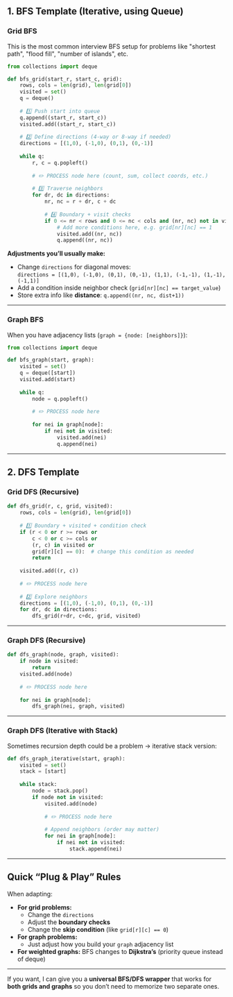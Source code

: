 
## **1. BFS Template (Iterative, using Queue)**

### Grid BFS
This is the most common interview BFS setup for problems like "shortest path", "flood fill", "number of islands", etc.

```python
from collections import deque

def bfs_grid(start_r, start_c, grid):
    rows, cols = len(grid), len(grid[0])
    visited = set()
    q = deque()
    
    # 1️⃣ Push start into queue
    q.append((start_r, start_c))
    visited.add((start_r, start_c))
    
    # 2️⃣ Define directions (4-way or 8-way if needed)
    directions = [(1,0), (-1,0), (0,1), (0,-1)]
    
    while q:
        r, c = q.popleft()
        
        # ✏️ PROCESS node here (count, sum, collect coords, etc.)
        
        # 3️⃣ Traverse neighbors
        for dr, dc in directions:
            nr, nc = r + dr, c + dc
            
            # 4️⃣ Boundary + visit checks
            if 0 <= nr < rows and 0 <= nc < cols and (nr, nc) not in visited:
                # Add more conditions here, e.g. grid[nr][nc] == 1
                visited.add((nr, nc))
                q.append((nr, nc))
```

**Adjustments you’ll usually make:**
- Change `directions` for diagonal moves:  
  `directions = [(1,0), (-1,0), (0,1), (0,-1), (1,1), (-1,-1), (1,-1), (-1,1)]`
- Add a condition inside neighbor check (`grid[nr][nc] == target_value`)
- Store extra info like **distance**: `q.append((nr, nc, dist+1))`

---

### Graph BFS
When you have adjacency lists (`graph = {node: [neighbors]}`):

```python
from collections import deque

def bfs_graph(start, graph):
    visited = set()
    q = deque([start])
    visited.add(start)
    
    while q:
        node = q.popleft()
        
        # ✏️ PROCESS node here
        
        for nei in graph[node]:
            if nei not in visited:
                visited.add(nei)
                q.append(nei)
```

---

## **2. DFS Template**

### Grid DFS (Recursive)
```python
def dfs_grid(r, c, grid, visited):
    rows, cols = len(grid), len(grid[0])
    
    # 1️⃣ Boundary + visited + condition check
    if (r < 0 or r >= rows or
        c < 0 or c >= cols or
        (r, c) in visited or
        grid[r][c] == 0):  # change this condition as needed
        return
    
    visited.add((r, c))
    
    # ✏️ PROCESS node here
    
    # 2️⃣ Explore neighbors
    directions = [(1,0), (-1,0), (0,1), (0,-1)]
    for dr, dc in directions:
        dfs_grid(r+dr, c+dc, grid, visited)
```

---

### Graph DFS (Recursive)
```python
def dfs_graph(node, graph, visited):
    if node in visited:
        return
    visited.add(node)
    
    # ✏️ PROCESS node here
    
    for nei in graph[node]:
        dfs_graph(nei, graph, visited)
```

---

### Graph DFS (Iterative with Stack)
Sometimes recursion depth could be a problem → iterative stack version:

```python
def dfs_graph_iterative(start, graph):
    visited = set()
    stack = [start]
    
    while stack:
        node = stack.pop()
        if node not in visited:
            visited.add(node)
            
            # ✏️ PROCESS node here
            
            # Append neighbors (order may matter)
            for nei in graph[node]:
                if nei not in visited:
                    stack.append(nei)
```

---

## Quick “Plug & Play” Rules
When adapting:
- **For grid problems:**  
  - Change the `directions`  
  - Adjust the **boundary checks**  
  - Change the **skip condition** (like `grid[r][c] == 0`)  
- **For graph problems:**  
  - Just adjust how you build your `graph` adjacency list
- **For weighted graphs:** BFS changes to **Dijkstra’s** (priority queue instead of deque)

---

If you want, I can give you a **universal BFS/DFS wrapper** that works for **both grids and graphs** so you don’t need to memorize two separate ones.  
